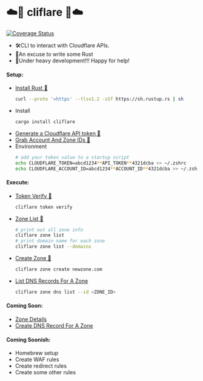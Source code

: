 # ☁️🚀 cliflare 🚀☁️
[![Coverage Status](https://coveralls.io/repos/github/davepmiller/cliflare/badge.svg?branch=main)](https://coveralls.io/github/davepmiller/cliflare?branch=main)
* 🛠CLI️ to interact with Cloudflare APIs.
* 🥳An excuse to write some Rust
* 👷Under heavy development!!! Happy for help!

#### Setup:
* [Install Rust 📝](https://www.rust-lang.org/tools/install)
    ```bash
    curl --proto '=https' --tlsv1.2 -sSf https://sh.rustup.rs | sh
    ```
* Install
    ```bash
    cargo install cliflare
    ```
* [Generate a Cloudflare API token 📝](https://developers.cloudflare.com/cloudflare-one/api-terraform/scoped-api-tokens/)
* [Grab Account And Zone IDs 📝](https://developers.cloudflare.com/fundamentals/setup/find-account-and-zone-ids/)
* Environment
  ```bash
  # add your token value to a startup script
  echo CLOUDFLARE_TOKEN=abcd1234**API_TOKEN**4321dcba >> ~/.zshrc
  echo CLOUDFLARE_ACCOUNT_ID=abcd1234**ACCOUNT_ID**4321dcba >> ~/.zshrc
  ```
#### Execute:
* [Token Verify 📝](https://developers.cloudflare.com/api/operations/user-api-tokens-verify-token)
    ```bash
    cliflare token verify
    ```
* [Zone List 📝](https://developers.cloudflare.com/api/operations/zones-get)
    ```bash
    # print out all zone info
    cliflare zone list
    # print domain name for each zone
    cliflare zone list --domains
    ```
* [Create Zone 📝](https://developers.cloudflare.com/api/operations/zones-post)
  ```bash
  cliflare zone create newzone.com
  ```
* [List DNS Records For A Zone](https://developers.cloudflare.com/api/operations/dns-records-for-a-zone-list-dns-records)
  ```bash
  cliflare zone dns list --id <ZONE_ID>
  ```

#### Coming Soon:
* [Zone Details](https://developers.cloudflare.com/api/operations/zones-0-get)
* [Create DNS Record For A Zone](https://developers.cloudflare.com/api/operations/dns-records-for-a-zone-create-dns-record)

#### Coming Soonish:
* Homebrew setup
* Create WAF rules
* Create redirect rules
* Create some other rules
